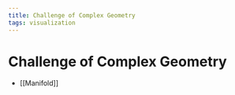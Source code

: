 ```yaml
---
title: Challenge of Complex Geometry
tags: visualization
---
```


# Challenge of Complex Geometry
- [[Manifold]]












